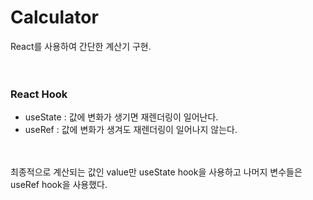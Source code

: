 # Calculator

React를 사용하여 간단한 계산기 구현.
<br><br><br>

### **React Hook**

- useState : 값에 변화가 생기면 재렌더링이 일어난다.
- useRef : 값에 변화가 생겨도 재렌더링이 일어나지 않는다.
  <br><br><br>

최종적으로 계산되는 값인 value만 useState hook을 사용하고 나머지 변수들은 useRef hook을 사용했다.
